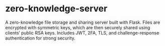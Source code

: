 # zero-knowledge-server
A zero-knowledge file storage and sharing server built with Flask. Files are encrypted with symmetric keys, which are then securely shared using clients’ public RSA keys. Includes JWT, 2FA, TLS, and challenge-response authentication for strong security.
